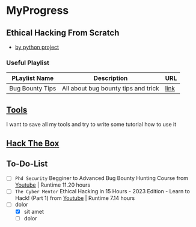 <!-- Multiple image in one line
<pre>
<img src="Screenshot/1.png" width="666" height="375">         <img src="Screenshot/2.png" width="666" height="375">        
</pre>
-->
# MyProgress

## Ethical Hacking From Scratch
- [by python project](https://github.com/kokurate/MyProgress/blob/main/From%20Python%20Project%20Youtube/introduction.md) 


### Useful Playlist 
|PLaylist Name|Description|URL|
|----|----|---|
|Bug Bounty Tips|All  about bug bounty tips and trick|[link](https://www.youtube.com/playlist?list=PL0UUP2kn14rwglZFAOPkDuHrGWTdOmqXb)|





## [Tools](https://github.com/kokurate/MyProgress/blob/main/Tools/Introduction.md)
I want to save all my tools and try to write some tutorial how to use it

## [Hack The Box](https://github.com/kokurate/MyProgress/blob/main/Hack%20The%20Box/introduction.md)



## To-Do-List
- [ ] `Phd Security`  Begginer to Advanced Bug Bounty Hunting Course from [Youtube](https://www.youtube.com/watch?v=Rp69edBmFFo&t=8s) | Runtime 11.20 hours 
- [ ] `The Cyber Mentor` Ethical Hacking in 15 Hours - 2023 Edition - Learn to Hack! (Part 1) from [Youtube](https://www.youtube.com/watch?v=3FNYvj2U0HM&t=24s) | Runtime 7.14 hours 
- [ ] dolor
  - [x] sit amet
  - [ ] dolor
